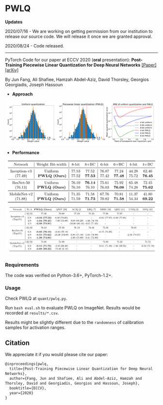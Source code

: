 # PWLQ

**Updates** 

2020/07/16 - We are working on getting permission from our institution to release our source code. We will release it once we are granted approval.

2020/08/24 - Code released.

---

PyTorch Code for our paper at ECCV 2020 (**oral** presentation): **Post-Training Piecewise Linear Quantization for Deep Neural Networks** [[Paper]](https://github.com/jun-fang/PWLQ/blob/master/paper/2949.pdf) [[arXiv]](https://arxiv.org/abs/2002.00104) 

By Jun Fang, Ali Shafiee, Hamzah Abdel-Aziz, David Thorsley, Georgios Georgiadis, Joseph Hassoun

- **Approach**

<div align="center">
   <img src="./figure/pic1_schemes.png" width="1080">
</div>

- **Performance**

<div align="center">
   <img src="./figure/pic2_results.png" width="720">
</div>

<div align="center">
   <img src="./figure/pic3_results.png" width="1080">
</div>

### Requirements
The code was verified on Python-3.6+, PyTorch-1.2+.

### Usage
Check PWLQ at `quant/pwlq.py`.

Run `bash eval.sh` to evaluate PWLQ on ImageNet. Results would be recorded at `results/*.csv`. 

Results might be slightly different due to the `randomness` of calibration samples for activation ranges.


## Citation

We appreciate it if you would please cite our paper:

```
@inproceedings{pwlq,
  title={Post-Training Piecewise Linear Quantization for Deep Neural Networks},
  author={Fang, Jun and Shafiee, Ali and Abdel-Aziz, Hamzah and Thorsley, David and Georgiadis, Georgios and Hassoun, Joseph},
  booktitle={ECCV},
  year={2020}
}
```

